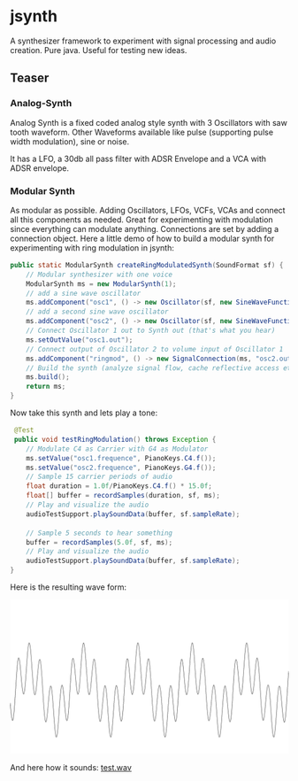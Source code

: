 # jsynth
A synthesizer framework to experiment with signal processing and audio creation. Pure java. Useful for testing new ideas.

## Teaser

### Analog-Synth
Analog Synth is a fixed coded analog style synth with 3 Oscillators with saw tooth waveform. Other Waveforms available like pulse (supporting pulse width modulation), sine or noise.

It has a LFO, a 30db all pass filter with ADSR Envelope and a VCA with ADSR envelope. 

### Modular Synth
As modular as possible. Adding Oscillators, LFOs, VCFs, VCAs and connect all this components as needed. Great for experimenting with modulation since everything can modulate anything. Connections are set by adding a connection object. Here a little demo of how to build a modular synth for experimenting with ring modulation in jsynth:
```java
public static ModularSynth createRingModulatedSynth(SoundFormat sf) {
    // Modular synthesizer with one voice
    ModularSynth ms = new ModularSynth(1);
    // add a sine wave oscillator
    ms.addComponent("osc1", () -> new Oscillator(sf, new SineWaveFunction(sf)));
    // add a second sine wave oscillator
    ms.addComponent("osc2", () -> new Oscillator(sf, new SineWaveFunction(sf)));
    // Connect Oscillator 1 out to Synth out (that's what you hear)
    ms.setOutValue("osc1.out");
    // Connect output of Oscillator 2 to volume input of Oscillator 1
    ms.addComponent("ringmod", () -> new SignalConnection(ms, "osc2.out", "osc1.volume"));
    // Build the synth (analyze signal flow, cache reflective access etc..)
    ms.build();
    return ms;
}
```

Now take this synth and lets play a tone:
```java
 @Test
 public void testRingModulation() throws Exception {
    // Modulate C4 as Carrier with G4 as Modulator
    ms.setValue("osc1.frequence", PianoKeys.C4.f());
    ms.setValue("osc2.frequence", PianoKeys.G4.f());
    // Sample 15 carrier periods of audio
    float duration = 1.0f/PianoKeys.C4.f() * 15.0f;
    float[] buffer = recordSamples(duration, sf, ms);
    // Play and visualize the audio
    audioTestSupport.playSoundData(buffer, sf.sampleRate);

    // Sample 5 seconds to hear something
    buffer = recordSamples(5.0f, sf, ms);
    // Play and visualize the audio
    audioTestSupport.playSoundData(buffer, sf.sampleRate);
}
```

Here is the resulting wave form:

![ringmod.png](./doc/images/ringmod.png)

And here how it sounds:
[test.wav](doc/images/ringmod.wav)

